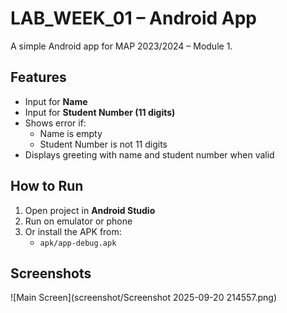 # LAB_WEEK_01 – Android App

A simple Android app for MAP 2023/2024 – Module 1.

## Features
- Input for **Name**
- Input for **Student Number (11 digits)**
- Shows error if:
  - Name is empty
  - Student Number is not 11 digits
- Displays greeting with name and student number when valid

## How to Run
1. Open project in **Android Studio**
2. Run on emulator or phone
3. Or install the APK from:
   - `apk/app-debug.apk`

## Screenshots
![Main Screen](screenshot/Screenshot 2025-09-20 214557.png)
